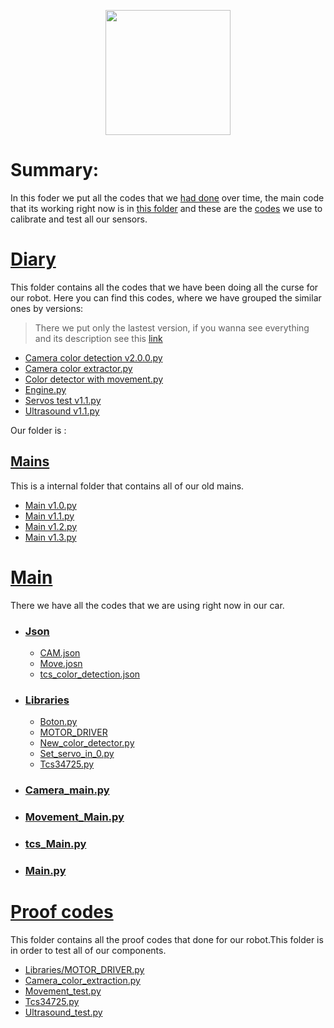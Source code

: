 <p align="center">
  <img width="200" height="200" Src="https://github.com/Ploirad/WRO-2024-ArduMASTERS/assets/148375115/122c7233-1e41-4727-894d-9d810f12458b">
</p>


# Summary:
In this foder we put all the codes that we [had done](https://github.com/Ploirad/WRO-2024-ArduMASTERS/tree/main/Src/diary) over time, the main code that its working right now is in [this folder](https://github.com/Ploirad/WRO-2024-ArduMASTERS/tree/main/Src/Main) and these are the [codes](https://github.com/Ploirad/WRO-2024-ArduMASTERS/tree/main/Src/Test%20codes) we use to calibrate and test all our sensors.


# [Diary](https://github.com/Ploirad/WRO-2024-ArduMASTERS/tree/main/Src/diary)

  This folder contains all the codes that we have been doing all the curse for our robot. Here you can find this codes, where we have grouped the similar ones by versions:
  >There we put only the lastest version, if you wanna see everything and its description see this [link](https://github.com/Ploirad/WRO-2024-ArduMASTERS/tree/main/Src/diary#files)
  - [Camera color detection v2.0.0.py](https://github.com/Ploirad/WRO-2024-ArduMASTERS/blob/main/Src/diary/camera_color_detection_v2.0.0.py)
  - [Camera color extractor.py](https://github.com/Ploirad/WRO-2024-ArduMASTERS/blob/main/Src/diary/camera_color_extractor.py)
  - [Color detector with movement.py](https://github.com/Ploirad/WRO-2024-ArduMASTERS/blob/main/Src/diary/color_detector_with_movement.py)
  - [Engine.py](https://github.com/Ploirad/WRO-2024-ArduMASTERS/blob/main/Src/diary/engine.py)
  - [Servos test v1.1.py](https://github.com/Ploirad/WRO-2024-ArduMASTERS/blob/main/Src/diary/servos_test_v1.1.0.py)
  - [Ultrasound v1.1.py](https://github.com/Ploirad/WRO-2024-ArduMASTERS/blob/main/Src/diary/ultrasound_v1.1.0.py)

  Our folder is :
  ## [Mains](https://github.com/Ploirad/WRO-2024-ArduMASTERS/tree/main/Src/Mains)
  This is a internal folder that contains all of our old mains.
  - [Main v1.0.py](https://github.com/Ploirad/WRO-2024-ArduMASTERS/blob/main/Src/diary/Mains/main_v1.0.py)
  - [Main v1.1.py](https://github.com/Ploirad/WRO-2024-ArduMASTERS/blob/main/Src/diary/Mains/main_v1.1.py)
  - [Main v1.2.py](https://github.com/Ploirad/WRO-2024-ArduMASTERS/blob/main/Src/diary/Mains/main_v1.2.py)
  - [Main v1.3.py](https://github.com/Ploirad/WRO-2024-ArduMASTERS/blob/main/Src/diary/Mains/main_v1.3.py)

# [Main](https://github.com/Ploirad/WRO-2024-ArduMASTERS/tree/main/Src/Main)
  There we have all the codes that we are using right now in our car.
  - ### [Json]()
    - [CAM.json](https://github.com/Ploirad/WRO-2024-ArduMASTERS/blob/main/Src/Main/CAM.json)
    - [Move.josn](https://github.com/Ploirad/WRO-2024-ArduMASTERS/blob/main/Src/Main/Move.json)
    - [tcs_color_detection.json](https://github.com/Ploirad/WRO-2024-ArduMASTERS/blob/main/Src/Main/tcs_color_detection.json)
  - ### [Libraries](https://github.com/Ploirad/WRO-2024-ArduMASTERS/tree/main/Src/Main/Libraries)
    - [Boton.py](https://github.com/Ploirad/WRO-2024-ArduMASTERS/blob/main/Src/Main/Libraries/Boton.py)
    - [MOTOR_DRIVER](https://github.com/Ploirad/WRO-2024-ArduMASTERS/blob/main/Src/Main/Libraries/MOTOR_DRIVER.py)
    - [New_color_detector.py](https://github.com/Ploirad/WRO-2024-ArduMASTERS/blob/main/Src/Main/Libraries/New_color_detector.py)
    - [Set_servo_in_0.py](https://github.com/Ploirad/WRO-2024-ArduMASTERS/blob/main/Src/Main/Libraries/Set_servo_in_0.py)
    - [Tcs34725.py](https://github.com/Ploirad/WRO-2024-ArduMASTERS/blob/main/Src/Main/Libraries/tcs34725.py)
  - ### [Camera_main.py](https://github.com/Ploirad/WRO-2024-ArduMASTERS/blob/main/Src/Main/Camera_Main.py)
  - ### [Movement_Main.py](https://github.com/Ploirad/WRO-2024-ArduMASTERS/blob/main/Src/Main/Movement_Main.py)
  - ### [tcs_Main.py](https://github.com/Ploirad/WRO-2024-ArduMASTERS/blob/main/Src/Main/tcs_Main.py)
  - ### [Main.py](https://github.com/Ploirad/WRO-2024-ArduMASTERS/blob/main/Src/Main/MAIN.py)
# [Proof codes](https://github.com/Ploirad/WRO-2024-ArduMASTERS/tree/main/Src/Proof%20codes)
  This folder contains all the proof codes that done for our robot.This folder is in order to test all of our components.
 - [Libraries/MOTOR_DRIVER.py](https://github.com/Ploirad/WRO-2024-ArduMASTERS/blob/main/Src/Test%20codes/Libraries/MOTOR_DRIVER.py)
 - [Camera_color_extraction.py](https://github.com/Ploirad/WRO-2024-ArduMASTERS/blob/main/Src/Test%20codes/Camera_color_extraction.py)
 - [Movement_test.py](https://github.com/Ploirad/WRO-2024-ArduMASTERS/blob/main/Src/Test%20codes/Movement_test.py)
 - [Tcs34725.py](https://github.com/Ploirad/WRO-2024-ArduMASTERS/blob/main/Src/Test%20codes/Tcs34725_test.py)
 - [Ultrasound_test.py](https://github.com/Ploirad/WRO-2024-ArduMASTERS/blob/main/Src/Test%20codes/Ultrasound_test.py)